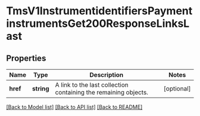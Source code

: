 # TmsV1InstrumentidentifiersPaymentinstrumentsGet200ResponseLinksLast

## Properties
Name | Type | Description | Notes
------------ | ------------- | ------------- | -------------
**href** | **string** | A link to the last collection containing the remaining objects. | [optional] 

[[Back to Model list]](../README.md#documentation-for-models) [[Back to API list]](../README.md#documentation-for-api-endpoints) [[Back to README]](../README.md)


